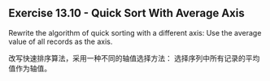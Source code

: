 ## Exercise 13.10 - Quick Sort With Average Axis

Rewrite the algorithm of quick sorting with a different axis:
Use the average value of all records as the axis.

改写快速排序算法，采用一种不同的轴值选择方法：
选择序列中所有记录的平均值作为轴值。

